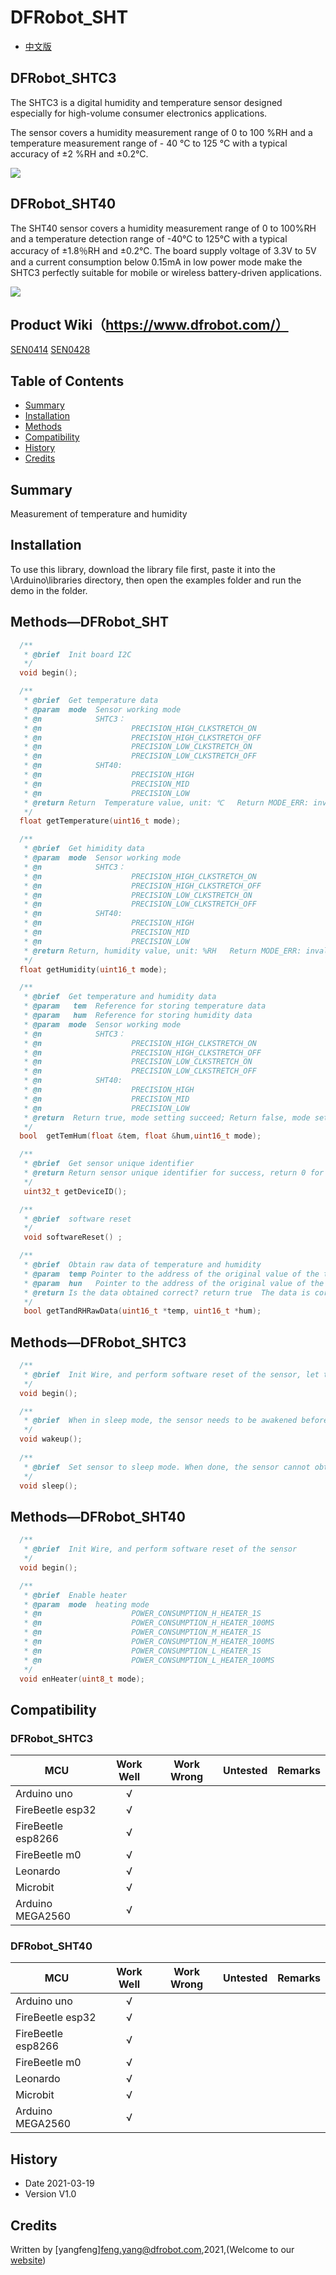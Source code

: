 # DFRobot_SHT
* [中文版](./README_CN.md)
## DFRobot_SHTC3

The SHTC3 is a digital humidity and temperature sensor designed especially for high-volume consumer electronics applications.

The sensor covers a humidity measurement range of 0 to 100 %RH and a temperature measurement range of - 40 °C to 125 °C with a typical accuracy of ±2 %RH and ±0.2°C.

![](./resources/images/SEN0414.png)

## DFRobot_SHT40

The SHT40 sensor covers a humidity measurement range of 0 to 100%RH and a temperature detection range of -40°C to 125°C with a typical accuracy of ±1.8％RH and ±0.2℃. The board supply voltage of 3.3V to 5V and a current consumption below 0.15mA in low power mode make the SHTC3 perfectly suitable for mobile or wireless battery-driven applications.

![](./resources/images/SEN0428.png)

## Product Wiki（https://www.dfrobot.com/）
[SEN0414](https://www.dfrobot.com.cn/goods-3364.html)
[SEN0428](https://www.dfrobot.com.cn/goods-3364.html)

## Table of Contents

* [Summary](#summary)
* [Installation](#installation)
* [Methods](#methods)
* [Compatibility](#compatibility)
* [History](#history)
* [Credits](#credits)

## Summary
Measurement of temperature and humidity

## Installation

To use this library, download the library file first, paste it into the \Arduino\libraries directory, then open the examples folder and run the demo in the folder.

## Methods—DFRobot_SHT

```C++
  /**
   * @brief  Init board I2C
   */
  void begin();

  /**
   * @brief  Get temperature data 
   * @param  mode  Sensor working mode 
   * @n            SHTC3：
   * @n                    PRECISION_HIGH_CLKSTRETCH_ON                              Clock Stretching Enabled 
   * @n                    PRECISION_HIGH_CLKSTRETCH_OFF                             Clock Stretching Disabled 
   * @n                    PRECISION_LOW_CLKSTRETCH_ON                               Clock Stretching Enabled & Low Power
   * @n                    PRECISION_LOW_CLKSTRETCH_OFF                              Clock Stretching Disabled & Low Power
   * @n            SHT40:
   * @n                    PRECISION_HIGH                                 measure T & RH with high precision (high repeatability) 
   * @n                    PRECISION_MID                                  measure T & RH with medium precision (medium repeatability)
   * @n                    PRECISION_LOW                                  measure T & RH with lowest precision (low repeatability) 
   * @return Return  Temperature value, unit: ℃   Return MODE_ERR: invalid mode 
   */
  float getTemperature(uint16_t mode);

  /**
   * @brief  Get himidity data 
   * @param  mode  Sensor working mode
   * @n            SHTC3：
   * @n                    PRECISION_HIGH_CLKSTRETCH_ON                              Clock Stretching Enabled 
   * @n                    PRECISION_HIGH_CLKSTRETCH_OFF                             Clock Stretching Disabled 
   * @n                    PRECISION_LOW_CLKSTRETCH_ON                               Clock Stretching Enabled & Low Power
   * @n                    PRECISION_LOW_CLKSTRETCH_OFF                              Clock Stretching Disabled & Low Power
   * @n            SHT40:
   * @n                    PRECISION_HIGH                                 measure T & RH with high precision (high repeatability) 
   * @n                    PRECISION_MID                                  measure T & RH with medium precision (medium repeatability)
   * @n                    PRECISION_LOW                                  measure T & RH with lowest precision (low repeatability) 
   * @return Return, humidity value, unit: %RH   Return MODE_ERR: invalid mode
   */
  float getHumidity(uint16_t mode);

  /**
   * @brief  Get temperature and humidity data
   * @param   tem  Reference for storing temperature data 
   * @param   hum  Reference for storing humidity data 
   * @param  mode  Sensor working mode 
   * @n            SHTC3：
   * @n                    PRECISION_HIGH_CLKSTRETCH_ON                              Clock Stretching Enabled 
   * @n                    PRECISION_HIGH_CLKSTRETCH_OFF                             Clock Stretching Disabled 
   * @n                    PRECISION_LOW_CLKSTRETCH_ON                               Clock Stretching Enabled & Low Power
   * @n                    PRECISION_LOW_CLKSTRETCH_OFF                              Clock Stretching Disabled & Low Power
   * @n            SHT40:
   * @n                    PRECISION_HIGH                                 measure T & RH with high precision (high repeatability) 
   * @n                    PRECISION_MID                                  measure T & RH with medium precision (medium repeatability)
   * @n                    PRECISION_LOW                                  measure T & RH with lowest precision (low repeatability) 
   * @return  Return true, mode setting succeed; Return false, mode setting fails 
   */
  bool  getTemHum(float &tem, float &hum,uint16_t mode);

  /**
   * @brief  Get sensor unique identifier 
   * @return Return sensor unique identifier for success, return 0 for failure
   */
   uint32_t getDeviceID();

  /**
   * @brief  software reset
   */
   void softwareReset() ;

  /**
   * @brief  Obtain raw data of temperature and humidity
   * @param  temp Pointer to the address of the original value of the temperature
   * @param  hun   Pointer to the address of the original value of the humidity
   * @return Is the data obtained correct? return true  The data is correct ; return false  The data  is incorrect
   */
   bool getTandRHRawData(uint16_t *temp, uint16_t *hum);

```

## Methods—DFRobot_SHTC3

```C++
  /**
   * @brief  Init Wire, and perform software reset of the sensor, let the sensor enter sleep mode, and wake it up when necessary 
   */
  void begin();

  /**
   * @brief  When in sleep mode, the sensor needs to be awakened before communicating   
   */
  void wakeup();
  
  /**
   * @brief  Set sensor to sleep mode. When done, the sensor cannot obtain data before waking up 
   */
  void sleep();
```

## Methods—DFRobot_SHT40

```C++
  /**
   * @brief  Init Wire, and perform software reset of the sensor 
   */
  void begin();

  /**
   * @brief  Enable heater 
   * @param  mode  heating mode 
   * @n                    POWER_CONSUMPTION_H_HEATER_1S                                  activate highest heater power & high precis. meas. for 1s 
   * @n                    POWER_CONSUMPTION_H_HEATER_100MS                               activate highest heater power & high precis. meas. for 0.1s
   * @n                    POWER_CONSUMPTION_M_HEATER_1S                                   activate medium heater power  & high precis. meas. for 1s 
   * @n                    POWER_CONSUMPTION_M_HEATER_100MS                                activate medium heater power  & high precis. meas. for 0.1s 
   * @n                    POWER_CONSUMPTION_L_HEATER_1S                                   activate lowest heater power  & high precis. meas. for 1s 
   * @n                    POWER_CONSUMPTION_L_HEATER_100MS                                activate lowest heater power  & high precis. meas. for 0.1s 
   */
  void enHeater(uint8_t mode);
```



## Compatibility

### DFRobot_SHTC3

| MCU                | Work Well | Work Wrong | Untested | Remarks |
| ------------------ | :-------: | :--------: | :------: | ------- |
| Arduino uno        |     √     |            |          |         |
| FireBeetle esp32   |     √     |            |          |         |
| FireBeetle esp8266 |     √     |            |          |         |
| FireBeetle m0      |     √     |            |          |         |
| Leonardo           |     √     |            |          |         |
| Microbit           |     √     |            |          |         |
| Arduino MEGA2560   |     √     |            |          |         |

### DFRobot_SHT40

| MCU                | Work Well | Work Wrong | Untested | Remarks |
| ------------------ | :-------: | :--------: | :------: | ------- |
| Arduino uno        |     √     |            |          |         |
| FireBeetle esp32   |     √     |            |          |         |
| FireBeetle esp8266 |     √     |            |          |         |
| FireBeetle m0      |     √     |            |          |         |
| Leonardo           |     √     |            |          |         |
| Microbit           |     √     |            |          |         |
| Arduino MEGA2560   |     √     |            |          |         |

## History

- Date 2021-03-19
- Version V1.0


## Credits

Written by [yangfeng]<feng.yang@dfrobot.com>,2021,(Welcome to our [website](https://www.dfrobot.com/))
